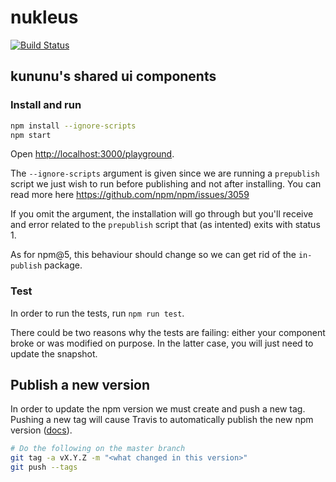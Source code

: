 # nukleus

[![Build Status](https://travis-ci.org/kununu/nukleus.svg?branch=master)](https://travis-ci.org/kununu/nukleus)

## kununu's shared ui components

### Install and run

```bash
npm install --ignore-scripts
npm start
```
Open [http://localhost:3000/playground](http://localhost:3000/playground).

The `--ignore-scripts` argument is given since we are running a `prepublish` script we just wish to run before publishing and not after installing. You can read more here https://github.com/npm/npm/issues/3059

If you omit the argument, the installation will go through but you'll receive and error related to the `prepublish` script that (as intented) exits with status 1.

As for npm@5, this behaviour should change so we can get rid of the `in-publish` package.

### Test

In order to run the tests, run `npm run test`.

There could be two reasons why the tests are failing: either your component broke or was modified on purpose.
In the latter case, you will just need to update the snapshot.

## Publish a new version

In order to update the npm version we must create and push a new tag. Pushing a new tag will cause Travis to automatically publish the new npm version ([docs](https://docs.travis-ci.com/user/deployment/npm)).

```bash
# Do the following on the master branch
git tag -a vX.Y.Z -m "<what changed in this version>"
git push --tags
```
